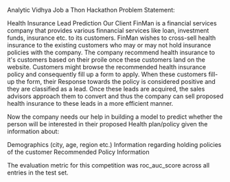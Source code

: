 Analytic Vidhya Job a Thon Hackathon Problem Statement:

Health Insurance Lead Prediction
Our Client FinMan is a financial services company that provides various finnancial services like loan, investment funds, insurance etc.
to its customers. FinMan wishes to cross-sell health insurance to the existing customers who may or may not hold insurance policies
with the company. The company recommend health insurance to it's customers based on their proile once these customers land on
the website. Customers might browse the recommended health insurance policy and consequently fill up a form to apply. When these
customers fill-up the form, their Response towards the policy is considered positive and they are classified as a lead.
Once these leads are acquired, the sales advisors approach them to convert and thus the company can sell proposed health insurance
to these leads in a more efficient manner.

Now the company needs our help in building a model to predict whether the person will be interested in their proposed Health
plan/policy given the information about:

Demographics (city, age, region etc.)
Information regarding holding policies of the customer
Recommended Policy Information

The evaluation metric for this competition was roc_auc_score across all entries in the test set.


